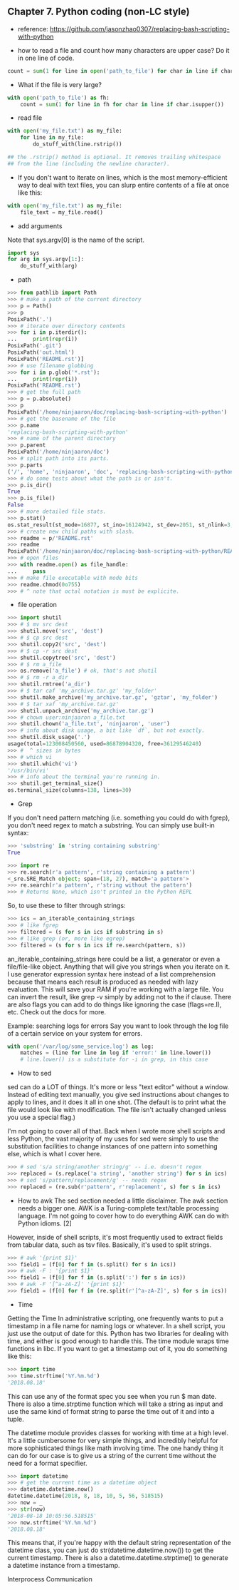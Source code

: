 ## Chapter 7. Python coding (non-LC style)



- reference: https://github.com/jasonzhao0307/replacing-bash-scripting-with-python


* how to read a file and count how many characters are upper case? Do it in one line of code. 

```python
count = sum(1 for line in open('path_to_file') for char in line if char.isupper())
```

* What if the file is very large?

```python
with open('path_to_file') as fh:  
    count = sum(1 for line in fh for char in line if char.isupper())
```

* read file

```python
with open('my_file.txt') as my_file:
    for line in my_file:
        do_stuff_with(line.rstrip())

## the .rstrip() method is optional. It removes trailing whitespace
## from the line (including the newline character).
```

* If you don't want to iterate on lines, which is the most memory-efficient way to deal with text files, you can slurp entire contents of a file at once like this:

```python
with open('my_file.txt') as my_file:
    file_text = my_file.read()
```


* add arguments

Note that sys.argv[0] is the name of the script.

```python
import sys
for arg in sys.argv[1:]:
    do_stuff_with(arg)

```


* path

```python
>>> from pathlib import Path
>>> # make a path of the current directory
>>> p = Path()
>>> p
PosixPath('.')
>>> # iterate over directory contents
>>> for i in p.iterdir():
...     print(repr(i))
PosixPath('.git')
PosixPath('out.html')
PosixPath('README.rst')]
>>> # use filename globbing
>>> for i in p.glob('*.rst'):
...     print(repr(i))
PosixPath('README.rst')
>>> # get the full path
>>> p = p.absolute()
>>> p
PosixPath('/home/ninjaaron/doc/replacing-bash-scripting-with-python')
>>> # get the basename of the file
>>> p.name
'replacing-bash-scripting-with-python'
>>> # name of the parent directory
>>> p.parent
PosixPath('/home/ninjaaron/doc')
>>> # split path into its parts.
>>> p.parts
('/', 'home', 'ninjaaron', 'doc', 'replacing-bash-scripting-with-python')
>>> # do some tests about what the path is or isn't.
>>> p.is_dir()
True
>>> p.is_file()
False
>>> # more detailed file stats.
>>> p.stat()
os.stat_result(st_mode=16877, st_ino=16124942, st_dev=2051, st_nlink=3, st_uid=1000, st_gid=100, st_size=4096, st_atime=1521557933, st_mtime=1521557860, st_ctime=1521557860)
>>> # create new child paths with slash.
>>> readme = p/'README.rst'
>>> readme
PosixPath('/home/ninjaaron/doc/replacing-bash-scripting-with-python/README.rst')
>>> # open files
>>> with readme.open() as file_handle:
...     pass
>>> # make file executable with mode bits
>>> readme.chmod(0o755)
>>> # ^ note that octal notation is must be explicite.
```


* file operation

```python
>>> import shutil
>>> # $ mv src dest
>>> shutil.move('src', 'dest')
>>> # $ cp src dest
>>> shutil.copy2('src', 'dest')
>>> # $ cp -r src dest
>>> shutil.copytree('src', 'dest')
>>> # $ rm a_file
>>> os.remove('a_file') # ok, that's not shutil
>>> # $ rm -r a_dir
>>> shutil.rmtree('a_dir')
>>> # $ tar caf 'my_archive.tar.gz' 'my_folder'
>>> shutil.make_archive('my_archive.tar.gz', 'gztar', 'my_folder')
>>> # $ tar xaf 'my_archive.tar.gz'
>>> shutil.unpack_archive('my_archive.tar.gz')
>>> # chown user:ninjaaron a_file.txt
>>> shutil.chown('a_file.txt', 'ninjaaron', 'user')
>>> # info about disk usage, a bit like `df`, but not exactly.
>>> shutil.disk_usage('.')
usage(total=123008450560, used=86878904320, free=36129546240)
>>> #  ^ sizes in bytes
>>> # which vi
>>> shutil.which('vi')
'/usr/bin/vi'
>>> # info about the terminal you're running in.
>>> shutil.get_terminal_size()
os.terminal_size(columns=138, lines=30)
```


* Grep 

If you don't need pattern matching (i.e. something you could do with fgrep), you don't need regex to match a substring. You can simply use built-in syntax:

```python
>>> 'substring' in 'string containing substring'
True
```

```python
>>> import re
>>> re.search(r'a pattern', r'string containing a pattern')
<_sre.SRE_Match object; span=(18, 27), match='a pattern'>
>>> re.search(r'a pattern', r'string without the pattern')
>>> # Returns None, which isn't printed in the Python REPL
```

So, to use these to filter through strings:

```python
>>> ics = an_iterable_containing_strings
>>> # like fgrep
>>> filtered = (s for s in ics if substring in s)
>>> # like grep (or, more like egrep)
>>> filtered = (s for s in ics if re.search(pattern, s))
```

an_iterable_containing_strings here could be a list, a generator or even a file/file-like object. Anything that will give you strings when you iterate on it. I use generator expression syntax here instead of a list comprehension because that means each result is produced as needed with lazy evaluation. This will save your RAM if you're working with a large file. You can invert the result, like grep -v simply by adding not to the if clause. There are also flags you can add to do things like ignoring the case (flags=re.I), etc. Check out the docs for more.

Example: searching logs for errors
Say you want to look through the log file of a certain service on your system for errors. 

```python
with open('/var/log/some_service.log') as log:
    matches = (line for line in log if 'error:' in line.lower())
    # line.lower() is a substitute for -i in grep, in this case
````


* How to sed

sed can do a LOT of things. It's more or less "text editor" without a window. Instead of editing text manually, you give sed instructions about changes to apply to lines, and it does it all in one shot. (The default is to print what the file would look like with modification. The file isn't actually changed unless you use a special flag.)

I'm not going to cover all of that. Back when I wrote more shell scripts and less Python, the vast majority of my uses for sed were simply to use the substitution facilities to change instances of one pattern into something else, which is what I cover here.

```python
>>> # sed 's/a string/another string/g' -- i.e. doesn't regex
>>> replaced = (s.replace('a string', 'another string') for s in ics)
>>> # sed 's/pattern/replacement/g' -- needs regex
>>> replaced = (re.sub(r'pattern', r'replacement', s) for s in ics)
```


* How to awk
The sed section needed a little disclaimer. The awk section needs a bigger one. AWK is a Turing-complete text/table processing language. I'm not going to cover how to do everything AWK can do with Python idioms. [2]

However, inside of shell scripts, it's most frequently used to extract fields from tabular data, such as tsv files. Basically, it's used to split strings.

```python
>>> # awk '{print $1}'
>>> field1 = (f[0] for f in (s.split() for s in ics))
>>> # awk -F : '{print $1}'
>>> field1 = (f[0] for f in (s.split(':') for s in ics))
>>> # awk -F '[^a-zA-Z]' '{print $1}'
>>> field1 = (f[0] for f in (re.split(r'[^a-zA-Z]', s) for s in ics))
```



* Time

Getting the Time
In administrative scripting, one frequently wants to put a timestamp in a file name for naming logs or whatever. In a shell script, you just use the output of date for this. Python has two libraries for dealing with time, and either is good enough to handle this. The time module wraps time functions in libc. If you want to get a timestamp out of it, you do something like this:

```python
>>> import time
>>> time.strftime('%Y.%m.%d')
'2018.08.18'
```

This can use any of the format spec you see when you run $ man date. There is also a time.strptime function which will take a string as input and use the same kind of format string to parse the time out of it and into a tuple.

The datetime module provides classes for working with time at a high level. It's a little cumbersome for very simple things, and incredibly helpful for more sophisticated things like math involving time. The one handy thing it can do for our case is to give us a string of the current time without the need for a format specifier.

```python
>>> import datetime
>>> # get the current time as a datetime object
>>> datetime.datetime.now()
datetime.datetime(2018, 8, 18, 10, 5, 56, 518515)
>>> now = _
>>> str(now)
'2018-08-18 10:05:56.518515'
>>> now.strftime('%Y.%m.%d')
'2018.08.18'
```

This means that, if you're happy with the default string representation of the datetime class, you can just do str(datetime.datetime.now()) to get the current timestamp. There is also a datetime.datetime.strptime() to generate a datetime instance from a timestamp.

Interprocess Communication
